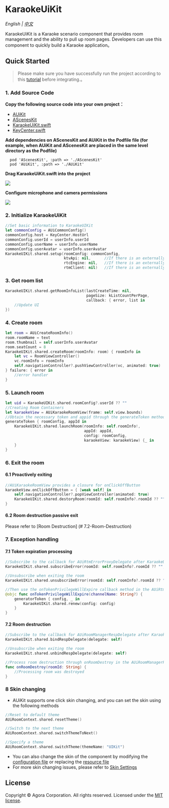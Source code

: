 # KaraokeUiKit

*English | [中文](KaraokeUiKit_zh.md)*

KaraokeUiKit is a Karaoke scenario component that provides room management and the ability to pull up room pages. Developers can use this component to quickly build a Karaoke application。


## Quick Started
> Please make sure you have successfully run the project according to this [tutorial](../Example/AUIKitKaraoke/README.md) before integrating.。

### 1. Add Source Code

**Copy the following source code into your own project：**

- [AUiKit](../AUiKit)
- [AScenesKit](../AScenesKit)
- [KaraokeUiKit.swift](../Example/AUIKitKaraoke/AUIKitKaraoke/KaraokeUIKit.swift)
- [KeyCenter.swift](../Example/AUIKitKaraoke/AUIKitKaraoke/KeyCenter.swift)

**Add dependencies on AScenesKit and AUiKit in the Podfile file (for example, when AUiKit and AScenesKit are placed in the same level directory as the Podfile)**

```
  pod 'AScenesKit', :path => './AScenesKit'
  pod 'AUiKit', :path => './AUiKit'
```

**Drag KaraokeUiKit.swift into the project**

![](https://accktvpic.oss-cn-beijing.aliyuncs.com/pic/github_readme/uikit/config_keycenter_ios.png) 

**Configure microphone and camera permissions**

![](https://accktvpic.oss-cn-beijing.aliyuncs.com/pic/github_readme/uikit/config_app_privacy_ios.png)


### 2. Initialize KaraokeUiKit
```swift
//Set basic information to KaraokeUIKit
let commonConfig = AUiCommonConfig()
commonConfig.host = KeyCenter.HostUrl
commonConfig.userId = userInfo.userId
commonConfig.userName = userInfo.userName
commonConfig.userAvatar = userInfo.userAvatar
KaraokeUIKit.shared.setup(roomConfig: commonConfig,
                          ktvApi: nil,      //If there is an externally initialized KTV API
                          rtcEngine: nil,   //If there is an externally initialized rtc engine
                          rtmClient: nil)   //If there is an externally initialized rtm client
```

### 3. Get room list
```swift
KaraokeUIKit.shared.getRoomInfoList(lastCreateTime: nil, 
                                    pageSize: kListCountPerPage, 
                                    callback: { error, list in
    //Update UI
})
```

### 4. Create room
```swift
let room = AUiCreateRoomInfo()
room.roomName = text
room.thumbnail = self.userInfo.userAvatar
room.seatCount = 8
KaraokeUIKit.shared.createRoom(roomInfo: room) { roomInfo in
    let vc = RoomViewController()
    vc.roomInfo = roomInfo
    self.navigationController?.pushViewController(vc, animated: true)
} failure: { error in
    //error handler
}
```

### 5. Launch room
```swift
let uid = KaraokeUIKit.shared.roomConfig?.userId ?? ""
//Creating Room Containers
let karaokeView = AUiKaraokeRoomView(frame: self.view.bounds)
//Obtain the necessary token and appid through the generateToken method
generateToken { roomConfig, appId in
    KaraokeUIKit.shared.launchRoom(roomInfo: self.roomInfo!,
                                   appId: appId,
                                   config: roomConfig,
                                   karaokeView: karaokeView) {_ in
    }
}
```

### 6. Exit the room
#### 6.1 Proactively exiting
```swift
//AUiKaraokeRoomView provides a closure for onClickOffButton
karaokeView.onClickOffButton = { [weak self] in
    self.navigationController?.popViewController(animated: true)
    KaraokeUIKit.shared.destoryRoom(roomId: self.roomInfo?.roomId ?? "") 
}
```

#### 6.2 Room destruction passive exit
Please refer to [Room Destruction] (# 7.2-Room-Destruction)


### 7. Exception handling
#### 7.1 Token expiration processing
```swift
//Subscribe to the callback for AUiRtmErrorProxyDelegate after KaraokeUIKit.shared.launchRoom
KaraokeUIKit.shared.subscribeError(roomId: self.roomInfo?.roomId ?? "", delegate: self)

//Unsubscribe when exiting the room
KaraokeUIKit.shared.unsubscribeError(roomId: self.roomInfo?.roomId ?? "", delegate: self)

//Then use the onTokenPrivilegeWillExpire callback method in the AUiRtmErrorProxyDelegate callback to renew all tokens
@objc func onTokenPrivilegeWillExpire(channelName: String?) {
    generatorToken { config, _ in
        KaraokeUIKit.shared.renew(config: config)
    }
}
```

#### 7.2 Room destruction
```swift
//Subscribe to the callback for AUiRoomManagerRespDelegate after KaraokeUIKit. shared. launchRoom
KaraokeUIKit.shared.bindRespDelegate(delegate: self)

//Unsubscribe when exiting the room
KaraokeUIKit.shared.unbindRespDelegate(delegate: self)

//Process room destruction through onRoomDestroy in the AUiRoomManagerRespDelegate callback method
func onRoomDestroy(roomId: String) {
    //Processing room was destroyed
}
```

### 8 Skin changing
- AUiKit supports one click skin changing, and you can set the skin using the following methods
```swift
//Reset to default theme
AUiRoomContext.shared.resetTheme()
```
```swift
//Switch to the next theme
AUiRoomContext.shared.switchThemeToNext()
```

```swift
//Specify a theme
AUiRoomContext.shared.switchTheme(themeName: "UIKit")
```
- You can also change the skin of the component by modifying the [configuration file](../AUiKit/AUiKit/Resource/auiTheme.bundle/UIKit/theme) or replacing the [resource file](../AUiKit/AUiKit/Resource/auiTheme.bundle/UIKit/resource)
- For more skin changing issues, please refer to [Skin Settings](./KaraokeTheme.md)

## License
Copyright © Agora Corporation. All rights reserved.
Licensed under the [MIT license](../LICENSE).
